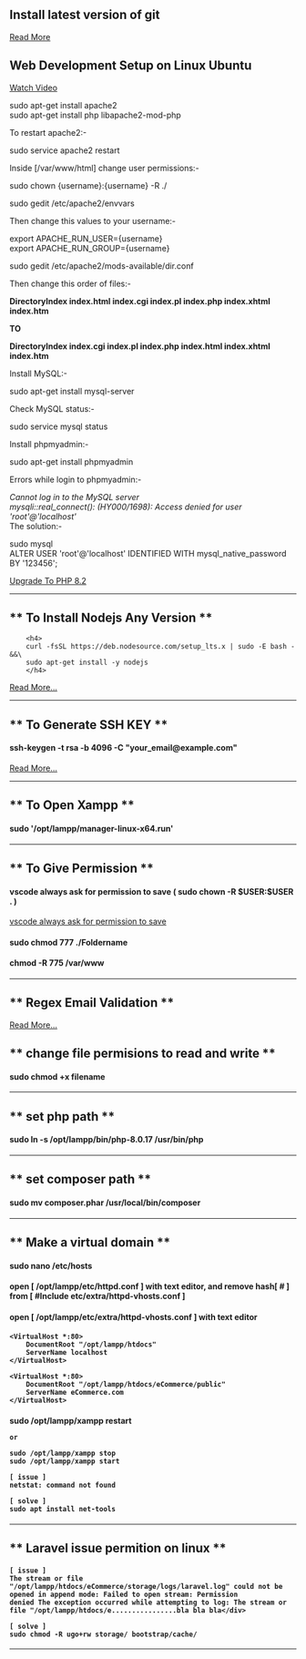 <h2>Install latest version of git</h2>
<a href="https://askubuntu.com/questions/568591/how-do-i-install-the-latest-version-of-git-with-apt">Read More</a>

<h2>Web Development Setup on Linux Ubuntu</h2>
<a href="https://www.youtube.com/watch?v=nQVvtC_V1ZQ&ab_channel=TheCodeholic">Watch Video</a>

<p>

sudo apt-get install apache2
<br>
sudo apt-get install php libapache2-mod-php <br>

To restart apache2:- <br>

sudo service apache2 restart <br>

Inside [/var/www/html] change user permissions:- <br>

sudo chown {username}:{username} -R ./ <br>

sudo gedit /etc/apache2/envvars <br>

Then change this values to your username:- <br>

export APACHE_RUN_USER={username} <br>
export APACHE_RUN_GROUP={username} <br>

sudo gedit /etc/apache2/mods-available/dir.conf

Then change this order of files:- <br>

<strong>DirectoryIndex index.html index.cgi index.pl index.php index.xhtml index.htm</strong> <br>

<strong>TO</strong> <br>

<strong>DirectoryIndex index.cgi index.pl index.php index.html index.xhtml index.htm</strong> <br>

Install MySQL:- <br>

sudo apt-get install mysql-server <br>

Check MySQL status:- <br>

sudo service mysql status <br>

Install phpmyadmin:- <br>

sudo apt-get install phpmyadmin <br>

Errors while login to phpmyadmin:- <br>

_Cannot log in to the MySQL server_ <br>
_mysqli::real_connect(): (HY000/1698): Access denied for user 'root'@'localhost'_
<br>
The solution:- <br>

sudo mysql<br>
ALTER USER 'root'@'localhost' IDENTIFIED WITH mysql_native_password BY '123456';

</p>

<a href="https://www.thedataops.org/how-to-upgrade-php-version-from-8-1-to-8-2-in-ubuntu/">Upgrade To PHP 8.2</a>

<hr/>

<h2>** To Install Nodejs Any Version **</h2>

        <h4>
        curl -fsSL https://deb.nodesource.com/setup_lts.x | sudo -E bash - &&\
        sudo apt-get install -y nodejs
        </h4>

<a href="https://github.com/nodesource/distributions/blob/master/README.md#using-ubuntu-3">Read More...</a>

<hr/>

<h2>** To Generate SSH KEY **</h2>
<h4>ssh-keygen -t rsa -b 4096 -C "your_email@example.com"</h4>
<a href="https://docs.github.com/en/authentication/connecting-to-github-with-ssh/generating-a-new-ssh-key-and-adding-it-to-the-ssh-agent">
Read More...
</a>

<hr/>

<h2>** To Open Xampp **</h2>
<h4>sudo '/opt/lampp/manager-linux-x64.run'</h4>

<hr/>

<h2>** To Give Permission **</h2>

<h4>vscode always ask for permission to save ( sudo chown -R $USER:$USER . )</h4>
<a href="https://stackoverflow.com/questions/51004206/vscode-always-ask-for-permission-to-save">vscode always ask for permission to save</a>
<h4>sudo chmod 777 ./Foldername</h4>
<h4>chmod -R 775 /var/www</h4>
<hr/>

<h2>** Regex Email Validation **</h2>
<a href="https://stackoverflow.com/questions/46155/whats-the-best-way-to-validate-an-email-address-in-javascript">
Read More...
</a>

<h2>** change file permisions to read and write **</h2>
<h4>sudo chmod +x filename</h4>

<hr/>

<h2>** set php path **</h2>
<h4>sudo ln -s /opt/lampp/bin/php-8.0.17 /usr/bin/php</h4>

<hr/>

<h2>** set composer path **</h2>
<h4>sudo mv composer.phar /usr/local/bin/composer</h4>

<hr/>

<h2>** Make a virtual domain **</h2>
<h4>sudo nano /etc/hosts</h4>
<h4>open [ /opt/lampp/etc/httpd.conf ] with text editor, and remove hash[ # ] from [ #Include etc/extra/httpd-vhosts.conf ]</h4>
<h4>open [ /opt/lampp/etc/extra/httpd-vhosts.conf ] with text editor</h4>
<h4>

    <VirtualHost *:80>
        DocumentRoot "/opt/lampp/htdocs"
        ServerName localhost
    </VirtualHost>

    <VirtualHost *:80>
        DocumentRoot "/opt/lampp/htdocs/eCommerce/public"
        ServerName eCommerce.com
    </VirtualHost>

</h4>
<h4>
    sudo /opt/lampp/xampp restart
    
    or
    
    sudo /opt/lampp/xampp stop
    sudo /opt/lampp/xampp start
    
    [ issue ]
    netstat: command not found
    
    [ solve ]
    sudo apt install net-tools
</h4>

<hr/>

<h2>** Laravel issue permition on linux **</h2>
<h4>

    [ issue ]
    The stream or file "/opt/lampp/htdocs/eCommerce/storage/logs/laravel.log" could not be opened in append mode: Failed to open stream: Permission
    denied The exception occurred while attempting to log: The stream or file "/opt/lampp/htdocs/e................bla bla bla</div>

    [ solve ]
    sudo chmod -R ugo+rw storage/ bootstrap/cache/

</h4>

<hr/>
